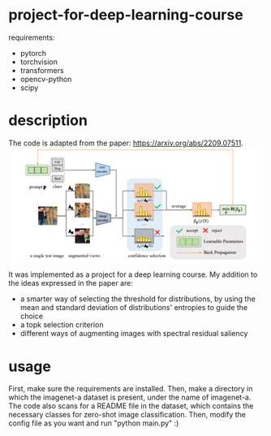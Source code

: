 # project-for-deep-learning-course

requirements:
- pytorch
- torchvision
- transformers
- opencv-python
- scipy

# description
The code is adapted from the paper: https://arxiv.org/abs/2209.07511.
![img not available](images/TPT.png)

It was implemented as a project for a deep learning course.
My addition to the ideas expressed in the paper are:
- a smarter way of selecting the threshold for distributions, by using the mean and standard deviation of distributions' entropies to guide the choice
- a topk selection criterion
- different ways of augmenting images with spectral residual saliency

# usage
First, make sure the requirements are installed.
Then, make a directory in which the imagenet-a dataset is present, under the name of imagenet-a.
The code also scans for a README file in the dataset, which contains the necessary classes for zero-shot image classification.
Then, modify the config file as you want and run "python main.py" :)